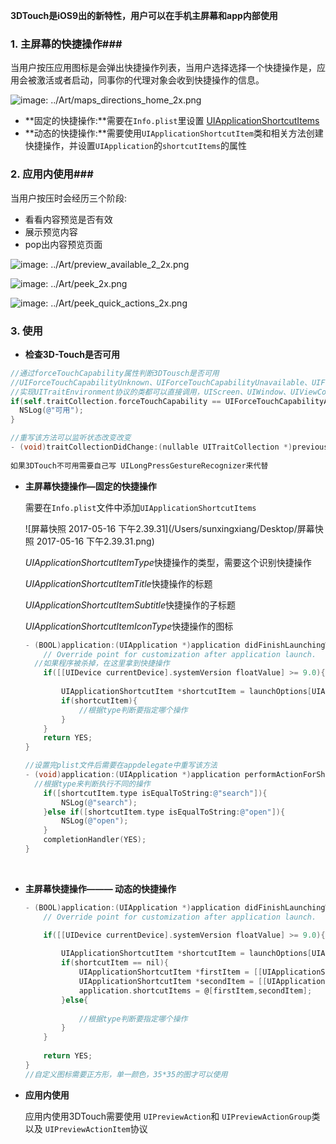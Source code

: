 **3DTouch是iOS9出的新特性，用户可以在手机主屏幕和app内部使用**

### 1. 主屏幕的快捷操作###

当用户按压应用图标是会弹出快捷操作列表，当用户选择选择一个快捷操作是，应用会被激活或者启动，同事你的代理对象会收到快捷操作的信息。

![image: ../Art/maps_directions_home_2x.png](https://developer.apple.com/library/content/documentation/UserExperience/Conceptual/Adopting3DTouchOniPhone/Art/maps_directions_home_2x.png)

- **固定的快捷操作:**需要在`Info.plist`里设置 [UIApplicationShortcutItems](https://developer.apple.com/library/content/documentation/General/Reference/InfoPlistKeyReference/Articles/iPhoneOSKeys.html#//apple_ref/doc/uid/TP40009252-SW36) 
- **动态的快捷操作:**需要使用`UIApplicationShortcutItem`类和相关方法创建快捷操作，并设置`UIApplication`的`shortcutItems`的属性

### 2. 应用内使用###

当用户按压时会经历三个阶段:

- 看看内容预览是否有效
- 展示预览内容
- pop出内容预览页面

![image: ../Art/preview_available_2_2x.png](https://developer.apple.com/library/content/documentation/UserExperience/Conceptual/Adopting3DTouchOniPhone/Art/preview_available_2_2x.png)

![image: ../Art/peek_2x.png](https://developer.apple.com/library/content/documentation/UserExperience/Conceptual/Adopting3DTouchOniPhone/Art/peek_2x.png)

![image: ../Art/peek_quick_actions_2x.png](https://developer.apple.com/library/content/documentation/UserExperience/Conceptual/Adopting3DTouchOniPhone/Art/peek_quick_actions_2x.png)

### 3. 使用

- **检查3D-Touch是否可用**

```objective-c
//通过forceTouchCapability属性判断3DTousch是否可用 
//UIForceTouchCapabilityUnknown、UIForceTouchCapabilityUnavailable、UIForceTouchCapabilityAvailable
//实现UITraitEnvironment协议的类都可以直接调用，UIScreen、UIWindow、UIViewController、UIView都实现了该协议
if(self.traitCollection.forceTouchCapability == UIForceTouchCapabilityAvailable){
  NSLog(@"可用");
}

//重写该方法可以监听状态改变改变
- (void)traitCollectionDidChange:(nullable UITraitCollection *)previousTraitCollection
  
如果3DTouch不可用需要自己写 UILongPressGestureRecognizer来代替
```

- **主屏幕快捷操作—固定的快捷操作**

  需要在`Info.plist`文件中添加`UIApplicationShortcutItems`

  ![屏幕快照 2017-05-16 下午2.39.31](/Users/sunxingxiang/Desktop/屏幕快照 2017-05-16 下午2.39.31.png)

  *UIApplicationShortcutItemType*快捷操作的类型，需要这个识别快捷操作

  *UIApplicationShortcutItemTitle*快捷操作的标题

  *UIApplicationShortcutItemSubtitle*快捷操作的子标题

  *UIApplicationShortcutItemIconType*快捷操作的图标

  ```objective-c
  - (BOOL)application:(UIApplication *)application didFinishLaunchingWithOptions:(NSDictionary *)launchOptions {
      // Override point for customization after application launch.
  	//如果程序被杀掉，在这里拿到快捷操作
      if([[UIDevice currentDevice].systemVersion floatValue] >= 9.0){
      
          UIApplicationShortcutItem *shortcutItem = launchOptions[UIApplicationLaunchOptionsShortcutItemKey];
          if(shortcutItem){
              //根据type判断要指定哪个操作
          }
      }
      return YES;
  }

  //设置完plist文件后需要在appdelegate中重写该方法
  - (void)application:(UIApplication *)application performActionForShortcutItem:(UIApplicationShortcutItem *)shortcutItem completionHandler:(void (^)(BOOL))completionHandler {
    //根据type来判断执行不同的操作
      if([shortcutItem.type isEqualToString:@"search"]){
          NSLog(@"search");
      }else if([shortcutItem.type isEqualToString:@"open"]){
          NSLog(@"open");
      }
      completionHandler(YES);
  }
  ```

  ​


- **主屏幕快捷操作——— 动态的快捷操作**

  ```objective-c
  - (BOOL)application:(UIApplication *)application didFinishLaunchingWithOptions:(NSDictionary *)launchOptions {
      // Override point for customization after application launch.

      if([[UIDevice currentDevice].systemVersion floatValue] >= 9.0){
      
          UIApplicationShortcutItem *shortcutItem = launchOptions[UIApplicationLaunchOptionsShortcutItemKey];
          if(shortcutItem == nil){
              UIApplicationShortcutItem *firstItem = [[UIApplicationShortcutItem alloc] initWithType:@"first" localizedTitle:@"第一个" localizedSubtitle:@"子标题" icon:[UIApplicationShortcutIcon iconWithTemplateImageName:@"sun1"] userInfo:nil];
              UIApplicationShortcutItem *secondItem = [[UIApplicationShortcutItem alloc] initWithType:@"second" localizedTitle:@"第二个" localizedSubtitle:@"子标题" icon:[UIApplicationShortcutIcon iconWithTemplateImageName:@"sun2"] userInfo:nil];
              application.shortcutItems = @[firstItem,secondItem];
          }else{
              
              //根据type判断要指定哪个操作
          }
      }
      
      return YES;
  }
  //自定义图标需要正方形，单一颜色，35*35的图才可以使用
  ```


- **应用内使用**

  应用内使用3DTouch需要使用 `UIPreviewAction`和 `UIPreviewActionGroup`类以及 `UIPreviewActionItem`协议